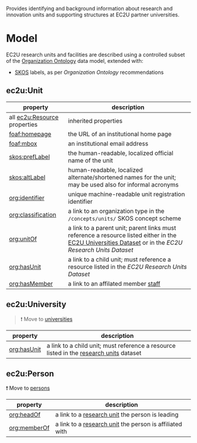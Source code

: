 Provides identifying and background information about
research and innovation units and supporting structures at EC2U partner universities.

# Model

EC2U research units and facilities are described using a controlled subset of
the [Organization Ontology](https://www.w3.org/TR/vocab-org/) data model, extended with:

* [SKOS](https://www.w3.org/TR/skos-primer/#seclabel) labels, as per *Organization Ontology* recommendations

## ec2u:Unit

| property                                                     | description                                                  |
| ------------------------------------------------------------ | ------------------------------------------------------------ |
| all [ec2u:Resource](/datasets/resources) properties                 | inherited properties                                         |
| [foaf:homepage](http://xmlns.com/foaf/0.1/#term_homepage)    | the URL of an institutional home page                        |
| [foaf:mbox](http://xmlns.com/foaf/0.1/#term_mbox)            | an institutional email address                               |
| [skos:prefLabel](https://www.w3.org/TR/skos-reference/#labels) | the human-readable, localized official name of the unit      |
| [skos:altLabel](https://www.w3.org/TR/skos-reference/#labels) | human-readable, localized alternate/shortened names for the unit; may be used also for informal acronyms |
| [org:identifier](https://www.w3.org/TR/vocab-org/#org:identifier) | unique machine-readable unit registration identifier         |
| [org:classification](https://www.w3.org/TR/vocab-org/#org:classification) | a link to an organization type in the `/concepts/units/` SKOS concept scheme |
| [org:unitOf](https://www.w3.org/TR/vocab-org/#org:unitOf)    | a link to a parent unit; parent links must reference a resource listed either in the [EC2U Universities Dataset](universities.md) or  in the *EC2U Research Units Dataset* |
| [org:hasUnit](https://www.w3.org/TR/vocab-org/#org:hasUnit)  | a link to a child unit; must reference a resource listed in the *EC2U Research Units Dataset* |
| [org:hasMember](https://www.w3.org/TR/vocab-org/#property-hasmember) | a link to an affilated member [staff](persons.md)            |

## ec2u:University

> ❗️ Move to [universities](universities.md)

| property                                                    | description                                                  |
| ----------------------------------------------------------- | ------------------------------------------------------------ |
| [org:hasUnit](https://www.w3.org/TR/vocab-org/#org:hasUnit) | a link to a child unit; must reference a resource listed in the [research units](units.md) dataset |

## ec2u:Person

❗️ Move to [persons](persons.md)

| property                                                     | description                                                  |
| ------------------------------------------------------------ | ------------------------------------------------------------ |
| [org:headOf](https://www.w3.org/TR/vocab-org/#property-headof) | a link to a [research unit](units.md) the person is leading  |
| [org:memberOf](https://www.w3.org/TR/vocab-org/#property-memberof) | a link to a [research unit](units.md) the person is affiliated with |
